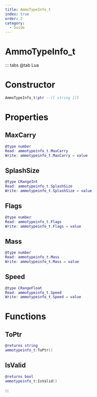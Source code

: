 ```yaml
---
title: AmmoTypeInfo_t
index: true
order: 2
category:
  - Guide
---
```


# AmmoTypeInfo_t

::: tabs
@tab Lua
# Constructor
```lua
AmmoTypeInfo_t(ptr --[[ string ]])
```
# Properties
## MaxCarry 
```lua
@type number
Read: ammotypeinfo_t.MaxCarry
Write: ammotypeinfo_t.MaxCarry = value
```
## SplashSize 
```lua
@type CRangeInt
Read: ammotypeinfo_t.SplashSize
Write: ammotypeinfo_t.SplashSize = value
```
## Flags 
```lua
@type number
Read: ammotypeinfo_t.Flags
Write: ammotypeinfo_t.Flags = value
```
## Mass 
```lua
@type number
Read: ammotypeinfo_t.Mass
Write: ammotypeinfo_t.Mass = value
```
## Speed 
```lua
@type CRangeFloat
Read: ammotypeinfo_t.Speed
Write: ammotypeinfo_t.Speed = value
```
# Functions
## ToPtr
```lua
@returns string
ammotypeinfo_t:ToPtr()
```
## IsValid
```lua
@returns bool
ammotypeinfo_t:IsValid()
```

:::